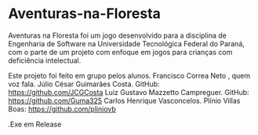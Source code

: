 # Aventuras-na-Floresta
Aventuras na Floresta foi um jogo desenvolvido para a disciplina de Engenharia de Software na Universidade Tecnológica Federal do Paraná, com o parte de um projeto com enfoque em jogos para crianças com deficiência intelectual.

Este projeto foi feito em grupo pelos alunos.
Francisco Correa Neto , quem voz fala.
Júlio César Guimarães Costa. GitHub: https://github.com/JCGCosta
Luiz Gustavo Mazzetto Campreguer. GitHub: https://github.com/Guma325
Carlos Henrique Vasconcelos.
Plínio Villas Boas: https://github.com/pliniovb

.Exe em Release
